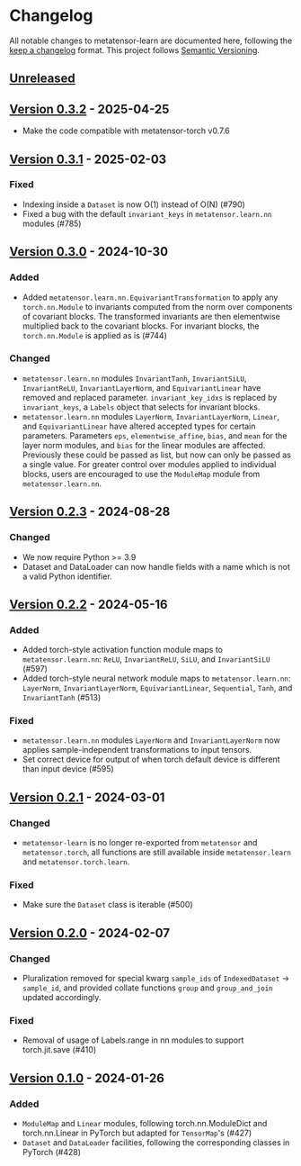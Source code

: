 # Changelog

All notable changes to metatensor-learn are documented here, following the
[keep a changelog](https://keepachangelog.com/en/1.1.0/) format. This project
follows [Semantic Versioning](https://semver.org/spec/v2.0.0.html).

## [Unreleased](https://github.com/metatensor/metatensor/)

<!-- Possible sections

### Added

### Fixed

### Changed

### Removed
-->

## [Version 0.3.2](https://github.com/metatensor/metatensor/releases/tag/metatensor-learn-v0.3.2) - 2025-04-25

- Make the code compatible with metatensor-torch v0.7.6

## [Version 0.3.1](https://github.com/metatensor/metatensor/releases/tag/metatensor-learn-v0.3.1) - 2025-02-03

### Fixed

- Indexing inside a `Dataset` is now O(1) instead of O(N) (#790)
- Fixed a bug with the default `invariant_keys` in `metatensor.learn.nn` modules (#785)


## [Version 0.3.0](https://github.com/metatensor/metatensor/releases/tag/metatensor-learn-v0.3.0) - 2024-10-30

### Added

- Added `metatensor.learn.nn.EquivariantTransformation` to apply any
  `torch.nn.Module` to invariants computed from the norm over components of covariant
  blocks. The transformed invariants are then elementwise multiplied back to the
  covariant blocks. For invariant blocks, the `torch.nn.Module` is applied as is (#744)

### Changed

- `metatensor.learn.nn` modules `InvariantTanh`, `InvariantSiLU`, `InvariantReLU`,
  `InvariantLayerNorm`, and `EquivariantLinear` have removed and replaced parameter.
  `invariant_key_idxs` is replaced by `invariant_keys`, a `Labels` object that selects
  for invariant blocks.
- `metatensor.learn.nn` modules `LayerNorm`, `InvariantLayerNorm`, `Linear`, and
  `EquivariantLinear` have altered accepted types for certain parameters. Parameters
  `eps`, `elementwise_affine`, `bias`, and `mean` for the layer norm modules, and `bias`
   for the linear modules are affected. Previously these could be passed as list, but
   now can only be passed as a single value. For greater control over modules applied to
   individual blocks, users are encouraged to use the `ModuleMap` module from
   `metatensor.learn.nn`.

## [Version 0.2.3](https://github.com/metatensor/metatensor/releases/tag/metatensor-learn-v0.2.3) - 2024-08-28

### Changed

- We now require Python >= 3.9
- Dataset and DataLoader can now handle fields with a name which is not a valid
  Python identifier.

## [Version 0.2.2](https://github.com/metatensor/metatensor/releases/tag/metatensor-learn-v0.2.2) - 2024-05-16

### Added

- Added torch-style activation function module maps to `metatensor.learn.nn`: `ReLU`,
  `InvariantReLU`, `SiLU`, and `InvariantSiLU` (#597)
- Added torch-style neural network module maps to `metatensor.learn.nn`:
  `LayerNorm`, `InvariantLayerNorm`, `EquivariantLinear`, `Sequential`, `Tanh`,
  and `InvariantTanh` (#513)

### Fixed

- `metatensor.learn.nn` modules `LayerNorm` and `InvariantLayerNorm` now applies
  sample-independent transformations to input tensors.
- Set correct device for output of when torch default device is different than input device (#595)

## [Version 0.2.1](https://github.com/metatensor/metatensor/releases/tag/metatensor-learn-v0.2.1) - 2024-03-01

### Changed

- `metatensor-learn` is no longer re-exported from `metatensor` and
  `metatensor.torch`, all functions are still available inside
  `metatensor.learn` and `metatensor.torch.learn`.

### Fixed

- Make sure the `Dataset` class is iterable (#500)

## [Version 0.2.0](https://github.com/metatensor/metatensor/releases/tag/metatensor-learn-v0.2.0) - 2024-02-07

### Changed

- Pluralization removed for special kwarg `sample_ids` of `IndexedDataset` ->
  `sample_id`, and provided collate functions `group` and `group_and_join`
  updated accordingly.

### Fixed

- Removal of usage of Labels.range in nn modules to support torch.jit.save (#410)

## [Version 0.1.0](https://github.com/metatensor/metatensor/releases/tag/metatensor-learn-v0.1.0) - 2024-01-26

### Added

- `ModuleMap` and `Linear` modules, following torch.nn.ModuleDict and
  torch.nn.Linear in PyTorch but adapted for `TensorMap`'s (#427)
- `Dataset` and `DataLoader` facilities, following the corresponding classes in
  PyTorch (#428)
